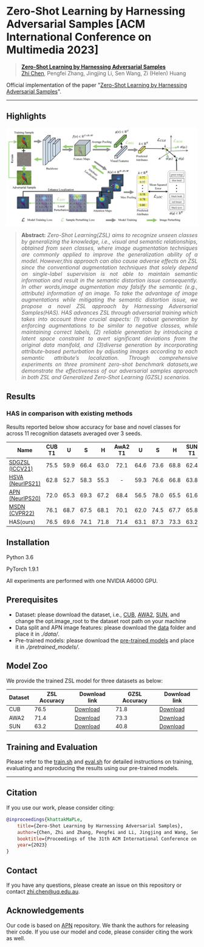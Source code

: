 # Zero-Shot Learning by Harnessing Adversarial Samples [ACM International Conference on Multimedia 2023]



> [**Zero-Shot Learning by Harnessing Adversarial Samples**](https://arxiv.org/pdf/2308.00313)<br>
> [Zhi Chen](https://scholar.google.com.au/citations?view_op=list_works&hl=en&hl=en&user=9ZypKEYAAAAJ), Pengfei Zhang, Jingjing Li, Sen Wang, Zi (Helen) Huang



Official implementation of the paper "[Zero-Shot Learning by Harnessing Adversarial Samples](https://arxiv.org/pdf/2308.00313)".
<hr />



## Highlights

![main figure](docs/architecture4.png)
> **<p align="justify"> Abstract:** *Zero-Shot Learning(ZSL) aims to recognize unseen classes by generalizing the knowledge, i.e., visual and semantic relationships, obtained from seen classes, where image augmentation techniques are commonly applied to improve the generalization ability of a model. However,this approach can also cause adverse effects on ZSL since the conventional augmentation techniques that solely depend on single-label supervision is not able to maintain semantic information and result in the semantic distortion issue consequently. In other words,image augmentation may falsify the semantic (e.g., attribute) information of an image. To take the advantage of image augmentations while mitigating the semantic distortion issue, we propose a novel ZSL approach by Harnessing Adversarial Samples(HAS). HAS advances ZSL through adversarial training which takes into account three crucial aspects: (1) robust generation by enforcing augmentations to be similar to negative classes, while maintaining correct labels, (2) reliable generation by introducing a latent space constraint to avert significant deviations from the original data manifold, and (3)diverse generation by incorporating attribute-based perturbation by adjusting images according to each semantic attribute’s localization. Through comprehensive experiments on three prominent zero-shot benchmark datasets,we demonstrate the effectiveness of our adversarial samples approach in both ZSL and Generalized Zero-Shot Learning (GZSL) scenarios.*</p>



## Results
### HAS in comparison with existing methods
Results reported below show accuracy for base and novel classes for across 11 recognition datasets averaged over 3 seeds.


| Name | CUB T1 | U | S | H | AwA2 T1 | U | S | H | SUN T1 | U | S | H  |
|------------|:---------:|:---------:|:---------:|:---------:|:---------:|:---------:|:---------:|:---------:|:---------:|:---------:|:---------:|:---------:|
|[SDGZSL (ICCV21)](https://openaccess.thecvf.com/content/ICCV2021/papers/Chen_Semantics_Disentangling_for_Generalized_Zero-Shot_Learning_ICCV_2021_paper.pdf)|75.5|59.9| 66.4 | 63.0 | 72.1 | 64.6 | 73.6 | 68.8 | 62.4 | 48.2 | 361 | 41.3 | 
|[HSVA (NeurIPS21)](https://arxiv.org/abs/2109.15163)|62.8|52.7|58.3|55.3|-|59.3|76.6|66.8|63.8|48.6|39.0|43.3|
|[APN (NeurIPS20)](https://proceedings.nips.cc/paper/2020/file/fa2431bf9d65058fe34e9713e32d60e6-Paper.pdf)|72.0|65.3|69.3|67.2|68.4|56.5|78.0|65.5|61.6|41.9|34.0|37.6|
|[MSDN (CVPR22)](https://arxiv.org/abs/2203.03137)|76.1|68.7|67.5|68.1|70.1|62.0|74.5|67.7|65.8|52.2|34.2|41.3|
|HAS(ours)|76.5|69.6|74.1|71.8|71.4|63.1|87.3|73.3|63.2|42.8|38.9|40.8|

## Installation 
Python 3.6

PyTorch 1.9.1

All experiments are performed with one NVIDIA A6000 GPU.

## Prerequisites
- Dataset: please download the dataset, i.e., [CUB](http://www.vision.caltech.edu/visipedia/CUB-200-2011.html), [AWA2](https://cvml.ist.ac.at/AwA2/), [SUN](https://groups.csail.mit.edu/vision/SUN/hierarchy.html), and change the opt.image_root to the dataset root path on your machine
- Data split and APN image features: please download the [data](https://drive.google.com/file/d/1bCZ28zJZNzsRjlHxH_vh2-9d7Ln1GgjE/view?usp=sharing) folder and place it in *./data/*.
- Pre-trained models: please download the [pre-trained models](https://drive.google.com/file/d/1c5scuU0kZS5a9Rz3kf5T0UweCvOpGsh2/view?usp=sharing) and place it in *./pretrained_models/*.

## Model Zoo

We provide the trained ZSL model for three datasets as below:

 Dataset          | ZSL Accuracy   |  Download link | GZSL Accuracy |  Download link | 
 |  ----  | ----  | ----  | ----  | ----  |
| CUB          | 76.5                 |[Download](https://drive.google.com/file/d/1fFs1w_OoWYyKN8MFWKf1Q0opjfzXK4HO/view?usp=sharing) | 71.8 | [Download](https://drive.google.com/file/d/1fFs1w_OoWYyKN8MFWKf1Q0opjfzXK4HO/view?usp=sharing)
| AWA2          | 71.4                 |[Download](https://drive.google.com/file/d/1f5aL7zb0aHtZY0ScDHn7uSUy9QmZb7ZK/view?usp=sharing) | 73.3| [Download](https://drive.google.com/file/d/1fErLMBJ2UGz95wd0JS2Wjo7XMua-L5vL/view?usp=sharing)
| SUN          | 63.2                 |[Download](https://drive.google.com/file/d/1fGKYNT-7gK7KUs1yBJc0RntP44UNbKqn/view?usp=sharing) |40.8| [Download](https://drive.google.com/file/d/1euwHO7duQloOUKqUPyTANIXqAShGRqqs/view?usp=sharing)


## Training and Evaluation
Please refer to the [train.sh](scripts/train.sh) and [eval.sh](scripts/eval.sh) for detailed instructions on training, evaluating and reproducing the results using our pre-trained models.


<hr />

## Citation
If you use our work, please consider citing:
```bibtex
@inproceedings{khattakMaPLe,
    title={Zero-Shot Learning by Harnessing Adversarial Samples},
    author={Chen, Zhi and Zhang, Pengfei and Li, Jingjing and Wang, Sen and Huang, Zi},
    booktitle={Proceedings of the 31th ACM International Conference on Multimedia (MM'23)},
    year={2023}
}
```

## Contact
If you have any questions, please create an issue on this repository or contact zhi.chen@uq.edu.au.


## Acknowledgements

Our code is based on [APN](https://github.com/wenjiaXu/APN-ZSL) repository. We thank the authors for releasing their code. If you use our model and code, please consider citing the work as well.

